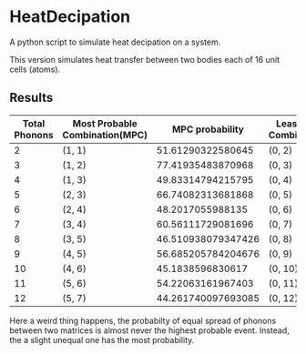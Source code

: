 # HeatDecipation
A python script to simulate heat decipation on a system.

This version simulates heat transfer between two bodies each of 16 unit cells (atoms).

## Results
| Total Phonons | Most Probable Combination(MPC) | MPC probability | Least Probable Combination(LPC) | LPC probability |
|---|---|---|---|---|
|2|(1, 1)|51.61290322580645|(0, 2)|48.38709677419355|
|3|(1, 2)|77.41935483870968|(0, 3)|22.58064516129032|
|4|(1, 3)|49.83314794215795|(0, 4)|10.122358175750835|
|5|(2, 3)|66.74082313681868|(0, 5)|4.338153503893214|
|6|(2, 4)|48.2017055988135|(0, 6)|1.7673958719564948|
|7|(3, 4)|60.56111729081696|(0, 7)|0.6797676430601903|
|8|(3, 5)|46.510938079347426|(0, 8)|0.2447163515016685|
|9|(4, 5)|56.685205784204676|(0, 9)|0.08157211716722285|
|10|(4, 6)|45.1838596830617|(0, 10)|0.024826296529154777|
|11|(5, 6)|54.22063161967403|(0, 11)|0.006770808144314939|
|12|(5, 7)|44.261740097693085|(0, 12)|0.0016120971772178427|

Here a weird thing happens, the probabilty of equal spread of phonons between two matrices is almost never the highest probable event.
Instead, the a slight unequal one has the most probability.